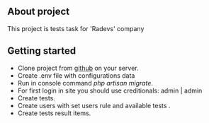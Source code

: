 ## About project
This project is tests task for 'Radevs' company
## Getting started

- Clone project from [github](https://github.com/tavisua/radevs.git) on your server.
- Create .env file with configurations data
- Run in console command *php artisan migrate*.
- For first login in site you should use creditionals: admin | admin 
- Create tests.
- Create users with set users rule and available tests .
- Create tests result items.

